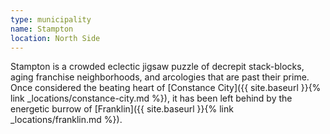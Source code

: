 ```yaml
---
type: municipality
name: Stampton
location: North Side
---
```


Stampton is a crowded eclectic jigsaw puzzle of decrepit stack-blocks, aging franchise neighborhoods, and arcologies that are past their prime. Once considered the beating heart of [Constance City]({{ site.baseurl }}{% link _locations/constance-city.md %}), it has been left behind by the energetic burrow of [Franklin]({{ site.baseurl }}{% link _locations/franklin.md %}).